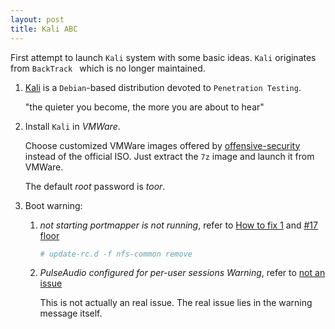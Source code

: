 ```yaml
---
layout: post
title: Kali ABC
---
```


First attempt to launch `Kali` system with some basic ideas. `Kali` originates from `BackTrack ` which is no longer maintained.

1. [Kali][1] is a `Debian`-based distribution devoted to `Penetration Testing`.

   "the quieter you become, the more you are about to hear"
2. Install `Kali` in *VMWare*.

   Choose customized VMWare images offered by [offensive-security][2] instead of the official ISO. Just extract the `7z` image and launch it from VMWare.

   The default *root* password is *toor*.
3. Boot warning:
   1. *not starting portmapper is not running*, refer to [How to fix 1][3] and [#17 floor][4]

      ```bash
      # update-rc.d -f nfs-common remove
      ```
      
   2. *PulseAudio configured for per-user sessions Warning*, refer to [not an issue][5]
	
      This is not actually an real issue. The real issue lies in the warning message itself.

[1]:https://www.kali.org/
[2]:https://www.offensive-security.com/kali-linux-vmware-arm-image-download/
[3]:http://www.blackmoreops.com/2013/11/18/fix-starting-portmapper-running-warning-debian-kali-linux/
[4]:https://forums.kali.org/showthread.php?1323-not-starting-portmapper-is-not-running-(warning)
[5]:http://forums.debian.net/viewtopic.php?f=10&t=89120
